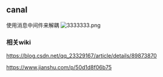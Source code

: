 ## canal

使用消息中间件来解耦
![3333333.png](https://pic.imgdb.cn/item/61d9747e2ab3f51d911131a7.png)

### 相关wiki
https://blog.csdn.net/qq_23329167/article/details/89873870

https://www.jianshu.com/p/50d1d8f06b75
